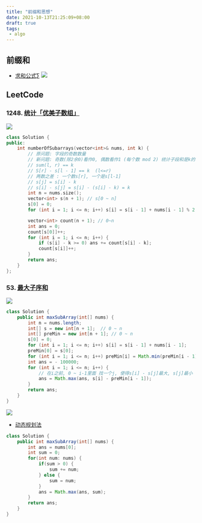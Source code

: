 ```yaml
---
title: "前缀和思想"
date: 2021-10-13T21:25:09+08:00
draft: true
tags:
 - algo
---
```

## 前缀和
- [求和公式∑](https://baike.baidu.com/item/%E2%88%91/1233796?fr=aladdin)
![](https://gtd-imgs-md.oss-cn-beijing.aliyuncs.com/imgs/20211013220044.png)

## LeetCode
### 1248. [统计「优美子数组」](https://leetcode-cn.com/problems/count-number-of-nice-subarrays/)
![](https://gtd-imgs-md.oss-cn-beijing.aliyuncs.com/imgs/20211013221916.png)
```cpp
class Solution {
public:
    int numberOfSubarrays(vector<int>& nums, int k) {
        // 原问题: 字段的奇数数量
        // 新问题: 奇数(除2余0)看作0, 偶数看作1 (每个数 mod 2) 统计子段和是k的字段数量
        // sum(l, r) == k
        // S[r] - s[l - 1] == k  (l<=r)
        // 两数之差 : 一个数s[r], 一个是s[l-1]
        // s[j] = s[i] - k
        // s[i] - s[j] = s[i] - (s[i] - k) = k
        int n = nums.size();
        vector<int> s(n + 1); // s[0 ~ n]
        s[0] = 0;
        for (int i = 1; i <= n; i++) s[i] = s[i - 1] + nums[i - 1] % 2;

        vector<int> count(n + 1); // 0~n
        int ans = 0;
        count[s[0]]++;
        for (int i = 1; i <= n; i++) {
            if (s[i] - k >= 0) ans += count[s[i] - k];
            count[s[i]]++;
        }
        return ans;
    }
};
```

### 53. [最大子序和](https://leetcode-cn.com/problems/maximum-subarray/)
![](https://gtd-imgs-md.oss-cn-beijing.aliyuncs.com/imgs/20211013222947.png)

```java
class Solution {
    public int maxSubArray(int[] nums) {
        int n = nums.length;
        int[] s = new int[n + 1];  // 0 ~ n
        int[] preMin = new int[n + 1]; // 0 ~ n
        s[0] = 0;
        for (int i = 1; i <= n; i++) s[i] = s[i - 1] + nums[i - 1];
        preMin[0] = s[0];
        for (int i = 1; i <= n; i++) preMin[i] = Math.min(preMin[i - 1], s[i]);
        int ans = - 100000;
        for (int i = 1; i <= n; i++) {
            // 在i之前, 0 ~ i-1里面 找一个j, 使得s[i] - s[j]最大, s[j]最小
            ans = Math.max(ans, s[i] - preMin[i - 1]);
        }
        return ans;
    }
}
```

![](https://gtd-imgs-md.oss-cn-beijing.aliyuncs.com/imgs/20211013223005.png)

- [动态规划法](https://leetcode-cn.com/problems/maximum-subarray/solution/hua-jie-suan-fa-53-zui-da-zi-xu-he-by-guanpengchn/)

```java
class Solution {
    public int maxSubArray(int[] nums) {
        int ans = nums[0];
        int sum = 0;
        for(int num: nums) {
            if(sum > 0) {
                sum += num;
            } else {
                sum = num;
            }
            ans = Math.max(ans, sum);
        }
        return ans;
    }
}
```